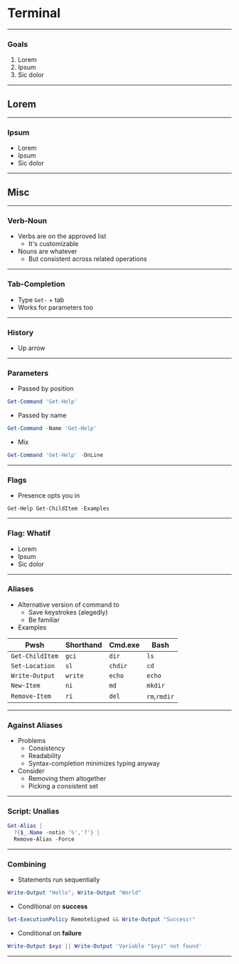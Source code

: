 # Terminal

---

### Goals
1. Lorem
1. Ipsum
1. Sic dolor

---

## Lorem

---

### Ipsum
* Lorem
* Ipsum
* Sic dolor

---

## Misc


---


### Verb-Noun
* Verbs are on the approved list
  - It's customizable
* Nouns are whatever
  - But consistent across related operations

---

### Tab-Completion
* Type `Get-` + tab
* Works for parameters too

---

### History
* Up arrow

---

### Parameters
* Passed by position
```powershell
Get-Command 'Get-Help'
```
* Passed by name
```powershell
Get-Command -Name 'Get-Help' 
```
* Mix
```powershell
Get-Command 'Get-Help' -OnLine
```
---

### Flags
* Presence opts you in
```
Get-Help Get-ChildItem -Examples
```

---

### Flag: Whatif
* Lorem
* Ipsum
* Sic dolor

---

### Aliases
* Alternative version of command to
  - Save keystrokes (alegedly)
  - Be familiar
* Examples

| Pwsh            | Shorthand | Cmd.exe | Bash         |
|-----------------|-----------|---------|--------------|
| `Get-ChildItem` | `gci`     | `dir`   | `ls`         |
| `Set-Location`  | `sl`      | `chdir` | `cd`         |
| `Write-Output`  | `write`   | `echo`  | `echo`       |
| `New-Item`      | `ni`      | `md`    | `mkdir`      |        
| `Remove-Item`   | `ri`      | `del`   | `rm`,`rmdir` |

---

### Against Aliases
* Problems
  - Consistency
  - Readability
  - Syntax-completion minimizes typing anyway
* Consider
  - Removing them altogether
  - Picking a consistent set

---

### Script: Unalias
```powershell
Get-Alias | 
  ?{$_.Name -notin '%','?'} | 
  Remove-Alias -Force
```

---

### Combining
* Statements run sequentially
```powershell
Write-Output "Hello"; Write-Output "World"
```

* Conditional on **success**
```powershell
Set-ExecutionPolicy RemoteSigned && Write-Output "Success!"
```

* Conditional on **failure**
```powershell
Write-Output $xyz || Write-Output 'Variable "$xyz" not found'
```

---